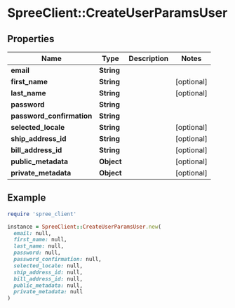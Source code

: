 # SpreeClient::CreateUserParamsUser

## Properties

| Name | Type | Description | Notes |
| ---- | ---- | ----------- | ----- |
| **email** | **String** |  |  |
| **first_name** | **String** |  | [optional] |
| **last_name** | **String** |  | [optional] |
| **password** | **String** |  |  |
| **password_confirmation** | **String** |  |  |
| **selected_locale** | **String** |  | [optional] |
| **ship_address_id** | **String** |  | [optional] |
| **bill_address_id** | **String** |  | [optional] |
| **public_metadata** | **Object** |  | [optional] |
| **private_metadata** | **Object** |  | [optional] |

## Example

```ruby
require 'spree_client'

instance = SpreeClient::CreateUserParamsUser.new(
  email: null,
  first_name: null,
  last_name: null,
  password: null,
  password_confirmation: null,
  selected_locale: null,
  ship_address_id: null,
  bill_address_id: null,
  public_metadata: null,
  private_metadata: null
)
```

